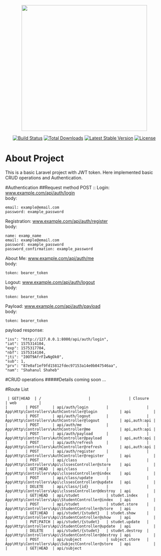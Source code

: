 <p align="center"><img src="https://res.cloudinary.com/dtfbvvkyp/image/upload/v1566331377/laravel-logolockup-cmyk-red.svg" width="400"></p>

<p align="center">
<a href="https://travis-ci.org/laravel/framework"><img src="https://travis-ci.org/laravel/framework.svg" alt="Build Status"></a>
<a href="https://packagist.org/packages/laravel/framework"><img src="https://poser.pugx.org/laravel/framework/d/total.svg" alt="Total Downloads"></a>
<a href="https://packagist.org/packages/laravel/framework"><img src="https://poser.pugx.org/laravel/framework/v/stable.svg" alt="Latest Stable Version"></a>
<a href="https://packagist.org/packages/laravel/framework"><img src="https://poser.pugx.org/laravel/framework/license.svg" alt="License"></a>
</p>

# About Project
This is a basic Laravel project with JWT token. Here implemented basic CRUD operations and Authentication.

#Authentication
##Request method POST ::
Login:  www.example.com/api/auth/login<br> 
    body:
    
    email: example@email.com
    password: example_password
    

Registration:   www.example.com/api/auth/register<br>
    body:
     
    name: examp_name
    email: example@email.com 
    password: example_password
    password_confirmation: example_password
    
About Me:   www.example.com/api/auth/me<br>
    body:
     
    token: bearer_token
    

Logout:   www.example.com/api/auth/logout<br>
    body:
     
    token: bearer_token
    
Payload:   www.example.com/api/auth/payload<br>
    body:
     
    token: bearer_token
    
payload response:
    
    "iss": "http://127.0.0.1:8000/api/auth/login",
    "iat": 1575314104,
    "exp": 1575317704,
    "nbf": 1575314104,
    "jti": "I0OT9AfrFIwNgOk0",
    "sub": 1,
    "prv": "87e0af1ef9fd15812fdec97153a14e0b047546aa",
    "nam": "Shahanul Shaheb"
 
 
#CRUD operations
#####Details coming soon ...

#Route List

     | GET|HEAD  | /                     |                 | Closure                                            | web          |
    |        | POST      | api/auth/login        |                 | App\Http\Controllers\AuthController@login          | api          |
    |        | POST      | api/auth/logout       |                 | App\Http\Controllers\AuthController@logout         | api,auth:api |
    |        | POST      | api/auth/me           |                 | App\Http\Controllers\AuthController@me             | api,auth:api |
    |        | POST      | api/auth/payload      |                 | App\Http\Controllers\AuthController@payload        | api,auth:api |
    |        | POST      | api/auth/refresh      |                 | App\Http\Controllers\AuthController@refresh        | api,auth:api |
    |        | POST      | api/auth/register     |                 | App\Http\Controllers\AuthController@register       | api          |
    |        | POST      | api/class             |                 | App\Http\Controllers\Api\clssesController@store    | api          |
    |        | GET|HEAD  | api/class             |                 | App\Http\Controllers\Api\clssesController@index    | api          |
    |        | POST      | api/class/update      |                 | App\Http\Controllers\Api\clssesController@update   | api          |
    |        | DELETE    | api/class/{id}        |                 | App\Http\Controllers\Api\clssesController@destroy  | api          |
    |        | GET|HEAD  | api/studet            | studet.index    | App\Http\Controllers\Api\StudentController@index   | api          |
    |        | POST      | api/studet            | studet.store    | App\Http\Controllers\Api\StudentController@store   | api          |
    |        | GET|HEAD  | api/studet/{studet}   | studet.show     | App\Http\Controllers\Api\StudentController@show    | api          |
    |        | PUT|PATCH | api/studet/{studet}   | studet.update   | App\Http\Controllers\Api\StudentController@update  | api          |
    |        | DELETE    | api/studet/{studet}   | studet.destroy  | App\Http\Controllers\Api\StudentController@destroy | api          |
    |        | POST      | api/subject           | subject.store   | App\Http\Controllers\Api\SubjectController@store   | api          |
    |        | GET|HEAD  | api/subject           
